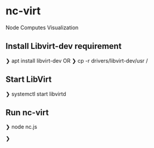 # nc-virt
Node Computes Visualization

## Install Libvirt-dev requirement
❯ apt install libvirt-dev
OR
❯ cp -r drivers/libvirt-dev/usr /

## Start LibVirt
❯ systemctl start libvirtd

## Run nc-virt
❯ node nc.js

❯
